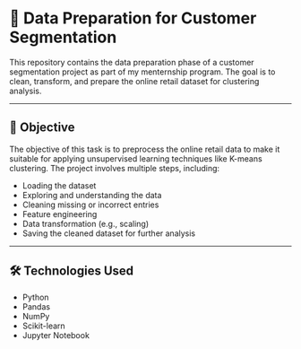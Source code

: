 # 🧹 Data Preparation for Customer Segmentation

This repository contains the data preparation phase of a customer segmentation project as part of my menternship program. The goal is to clean, transform, and prepare the online retail dataset for clustering analysis.

---

## 📌 Objective

The objective of this task is to preprocess the online retail data to make it suitable for applying unsupervised learning techniques like K-means clustering. The project involves multiple steps, including:

- Loading the dataset
- Exploring and understanding the data
- Cleaning missing or incorrect entries
- Feature engineering
- Data transformation (e.g., scaling)
- Saving the cleaned dataset for further analysis

---

## 🛠️ Technologies Used

- Python
- Pandas
- NumPy
- Scikit-learn
- Jupyter Notebook



